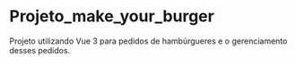 # Projeto_make_your_burger
Projeto utilizando Vue 3 para pedidos de hambúrgueres e o gerenciamento desses pedidos.
